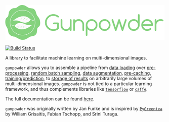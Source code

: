 ![gunpowder](docs/_static/gunpowder.svg)

[![Build Status](https://travis-ci.org/funkey/gunpowder.svg?branch=master)](https://travis-ci.org/funkey/gunpowder)

A library to facilitate machine learning on multi-dimensional images.

`gunpowder` allows you to assemble a pipeline from
[data loading](http://funkey.science/gunpowder/api.html#source-nodes)
over
[pre-processing](http://funkey.science/gunpowder/api.html#image-processing-nodes),
[random batch sampling](http://funkey.science/gunpowder/api.html#randomlocation),
[data augmentation](http://funkey.science/gunpowder/api.html#augmentation-nodes),
[pre-caching](http://funkey.science/gunpowder/api.html#precache),
[training/prediction](http://funkey.science/gunpowder/api.html#training-and-prediction-nodes), to
[storage of results](http://funkey.science/gunpowder/api.html#output-nodes)
on arbitrarily large volumes of
multi-dimensional images. `gunpowder` is not tied to a particular learning
framework, and thus complements libraries like
[`tensorflow`](https://www.tensorflow.org/) or
[`caffe`](http://caffe.berkeleyvision.org/).

The full documentation can be found [here](https://funkey.github.io/gunpowder).

`gunpowder` was originally written by Jan Funke and is inspired by
[`PyGreentea`](https://github.com/TuragaLab/PyGreentea) by William Grisaitis,
Fabian Tschopp, and Srini Turaga.
